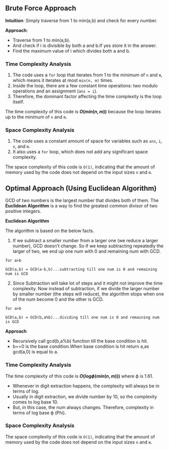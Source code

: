 ## Brute Force Approach  
**Intuition**: Simply traverse from 1 to min(a,b) and check for every number.

**Approach**: 

- Traverse from 1 to min(a,b).
- And check if i is divisible by both a and b.If yes store it in the answer.
- Find the maximum value of i which divides both a and b.
  
### Time Complexity Analysis

1. The code uses a `for` loop that iterates from 1 to the minimum of `n` and `m`, which means it iterates at most `min(n, m)` times.
2. Inside the loop, there are a few constant time operations: two modulo operations and an assignment (`ans = i`).
3. Therefore, the dominant factor affecting the time complexity is the loop itself.

The time complexity of this code is **$O(min(n, m))$** because the loop iterates up to the minimum of `n` and `m`.

### Space Complexity Analysis

1. The code uses a constant amount of space for variables such as `ans`, `i`, `n`, and `m`.
2. It also uses a `for` loop, which does not add any significant space complexity.

The space complexity of this code is `O(1)`, indicating that the amount of memory used by the code does not depend on the input sizes `n` and `m`.

## Optimal Approach (Using Euclidean Algorithm)
GCD of two numbers is the largest number that divides both of them. The **Euclidean Algorithm** is a way to find the greatest common divisor of two positive integers.

**Euclidean Algorithm**  

The algorithm is based on the below facts. 

1. If we subtract a smaller number from a larger one (we reduce a larger number), GCD doesn’t change. So if we keep subtracting repeatedly the larger of two, we end up one num with 0 and remaining num with GCD.  
```
for a>b 

GCD(a,b) = GCD(a-b,b)...subtracting till one num is 0 and remaining num is GCD
```
2. Since Subtraction will take lot of steps and it might not improve the time complexity.
Now instead of subtraction, if we divide the larger number by smaller number (the steps will reduce), the algorithm stops when one of the num become 0 and the other is GCD.
```
for a>b 

GCD(a,b) = GCD(b,a%b)...dividing till one num is 0 and remaining num is GCD
```

**Approach**

- Recursively call gcd(b,a%b) function till the base condition is hit.  
- b==0 is the base condition.When base condition is hit return a,as gcd(a,0) is equal to a.

### Time Complexity Analysis
The time complexity of this code is **$O(logϕ(min(n, m)))$** where ϕ is 1.61.  
 
 - Whenever in digit extraction happens, the complexity will always be in terms of log.
 - Usually in digit extraction, we divide number by 10, so the complexity comes to log base 10.
 - But, in this case, the num always changes. Therefore, complexity in terms of log base ϕ (Phi).

### Space Complexity Analysis

The space complexity of this code is `O(1)`, indicating that the amount of memory used by the code does not depend on the input sizes `n` and `m`.




